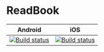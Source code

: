 # ReadBook

|Android|iOS|
|-------|---|
|[![Build status](https://build.appcenter.ms/v0.1/apps/a70b54fe-596d-4429-87a9-642ed11ee0a5/branches/test/badge)](https://appcenter.ms)|[![Build status](https://build.appcenter.ms/v0.1/apps/604405e3-8e9d-4d3e-b6f0-362ab0272706/branches/test/badge)](https://appcenter.ms)|
